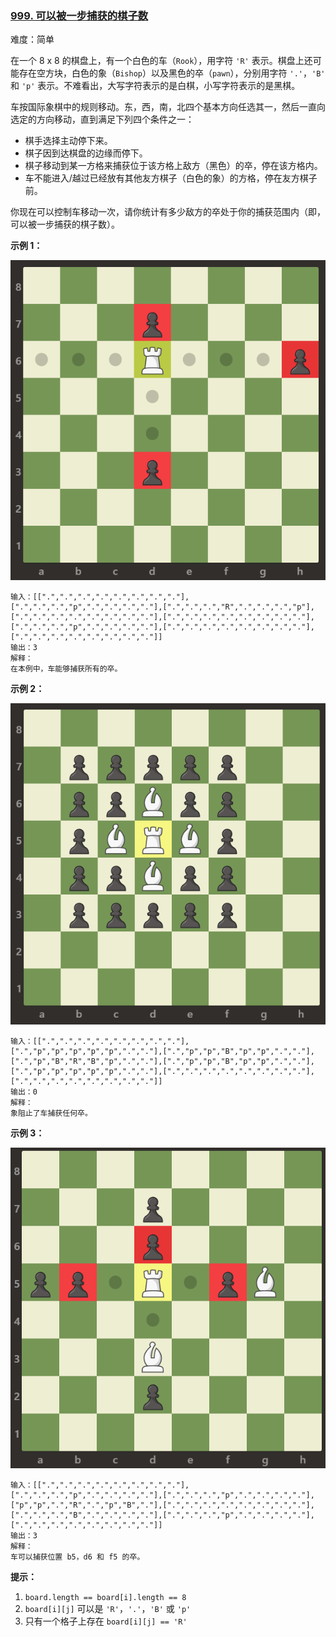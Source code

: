 ### [999\. 可以被一步捕获的棋子数](https://leetcode.cn/problems/available-captures-for-rook/)

难度：简单

在一个 8 x 8 的棋盘上，有一个白色的车（`Rook`），用字符 `'R'` 表示。棋盘上还可能存在空方块，白色的象（`Bishop`）以及黑色的卒（`pawn`），分别用字符 `'.'`，`'B'` 和 `'p'` 表示。不难看出，大写字符表示的是白棋，小写字符表示的是黑棋。

车按国际象棋中的规则移动。东，西，南，北四个基本方向任选其一，然后一直向选定的方向移动，直到满足下列四个条件之一：

-   棋手选择主动停下来。
-   棋子因到达棋盘的边缘而停下。
-   棋子移动到某一方格来捕获位于该方格上敌方（黑色）的卒，停在该方格内。
-   车不能进入/越过已经放有其他友方棋子（白色的象）的方格，停在友方棋子前。

你现在可以控制车移动一次，请你统计有多少敌方的卒处于你的捕获范围内（即，可以被一步捕获的棋子数）。

**示例 1：**

![](./assets/img/Question0999_01.png)

```
输入：[[".",".",".",".",".",".",".","."],[".",".",".","p",".",".",".","."],[".",".",".","R",".",".",".","p"],[".",".",".",".",".",".",".","."],[".",".",".",".",".",".",".","."],[".",".",".","p",".",".",".","."],[".",".",".",".",".",".",".","."],[".",".",".",".",".",".",".","."]]
输出：3
解释：
在本例中，车能够捕获所有的卒。
```

**示例 2：**

![](./assets/img/Question0999_02.png)

```
输入：[[".",".",".",".",".",".",".","."],[".","p","p","p","p","p",".","."],[".","p","p","B","p","p",".","."],[".","p","B","R","B","p",".","."],[".","p","p","B","p","p",".","."],[".","p","p","p","p","p",".","."],[".",".",".",".",".",".",".","."],[".",".",".",".",".",".",".","."]]
输出：0
解释：
象阻止了车捕获任何卒。
```

**示例 3：**

![](./assets/img/Question0999_03.png)

```
输入：[[".",".",".",".",".",".",".","."],[".",".",".","p",".",".",".","."],[".",".",".","p",".",".",".","."],["p","p",".","R",".","p","B","."],[".",".",".",".",".",".",".","."],[".",".",".","B",".",".",".","."],[".",".",".","p",".",".",".","."],[".",".",".",".",".",".",".","."]]
输出：3
解释： 
车可以捕获位置 b5，d6 和 f5 的卒。
```

**提示：**

1.  `board.length == board[i].length == 8`
2.  `board[i][j]` 可以是 `'R'`，`'.'`，`'B'` 或 `'p'`
3.  只有一个格子上存在 `board[i][j] == 'R'`
